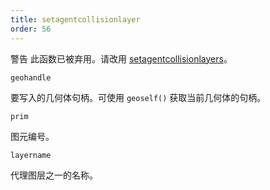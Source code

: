 ```yaml
---
title: setagentcollisionlayer
order: 56
---
```


警告
此函数已被弃用。请改用 [setagentcollisionlayers](setagentcollisionlayers.html "设置代理图元的碰撞层")。

`geohandle`

要写入的几何体句柄。可使用 `geoself()` 获取当前几何体的句柄。

`prim`

图元编号。

`layername`

代理图层之一的名称。
